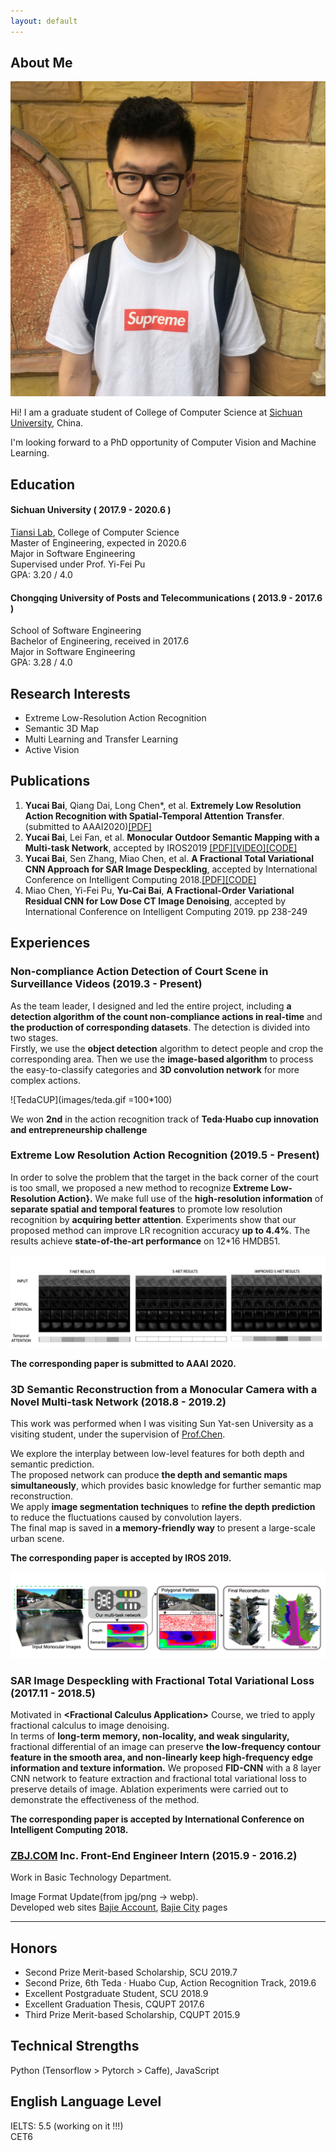 ```yaml
---
layout: default
---
```


## About Me

<img class="profile-picture" src="portrait.jpg">

Hi! I am a graduate student of College of Computer Science at [Sichuan University](http://en.scu.edu.cn), China.

I'm looking forward to a PhD opportunity of Computer Vision and Machine Learning.

## Education
#### Sichuan University ( 2017.9 - 2020.6 )
[Tiansi Lab](http://tiansilab.org/en/index.jsp), College of  Computer Science  
Master of Engineering, expected in 2020.6   
Major in Software Engineering  
Supervised under Prof. Yi-Fei Pu   
GPA: 3.20 / 4.0  

#### Chongqing University of Posts and Telecommunications ( 2013.9 - 2017.6 )
School of Software Engineering  
Bachelor of Engineering, received in 2017.6    
Major in Software Engineering    
GPA: 3.28 / 4.0  

## Research Interests
- Extreme Low-Resolution Action Recognition   
- Semantic 3D Map
- Multi Learning and Transfer Learning 
- Active Vision

## Publications
1. __Yucai Bai__, Qiang Dai, Long Chen*, et al. __Extremely Low Resolution Action Recognition with Spatial-Temporal Attention Transfer__.(submitted to AAAI2020)[\[PDF\]](https://arxiv.org/pdf/1909.03580.pdf)
2. __Yucai Bai__, Lei Fan, et al. __Monocular Outdoor Semantic Mapping with a Multi-task Network__, accepted by IROS2019 [\[PDF\]](https://arxiv.org/abs/1901.05807)[\[VIDEO\]](https://www.youtube.com/watch?v=PuVFtVPx3MQ)[\[CODE\]](https://github.com/RaymondByc/segm_depth_network)
3. __Yucai Bai__, Sen Zhang, Miao Chen, et al. __A Fractional Total Variational CNN Approach for SAR Image Despeckling__, accepted by International Conference on Intelligent Computing 2018.[\[PDF\]](https://link.springer.com/chapter/10.1007/978-3-319-95957-3_46)[\[CODE\]](https://github.com/RaymondByc/FID-CNN)
4. Miao Chen, Yi-Fei Pu, __Yu-Cai Bai__, __A Fractional-Order Variational Residual CNN for Low Dose CT Image Denoising__, accepted by International Conference on Intelligent Computing 2019. pp 238-249

## Experiences

### Non-compliance Action Detection of Court Scene in Surveillance Videos  (2019.3 - Present)
As the team leader, I designed and led the entire project,  including  __a detection algorithm of the count non-compliance actions in real-time__ and __the production of corresponding datasets__.
The detection is divided into two stages.  
Firstly, we use the __object detection__ algorithm to detect people and crop the corresponding area. 
Then we use the __image-based algorithm__ to process the easy-to-classify categories and __3D convolution network__ for more complex actions.

![TedaCUP](images/teda.gif =100*100)

We won __2nd__ in the action recognition track of __Teda·Huabo cup innovation and entrepreneurship challenge__

### Extreme Low Resolution Action Recognition (2019.5 - Present)

In order to solve the problem that the target in the back corner of the court is too small, we proposed a new method to recognize __Extreme Low-Resolution Action}.__
We make full use of the __high-resolution information__ of __separate spatial and temporal features__ to promote low resolution recognition by __acquiring better attention__.
Experiments show that our proposed method can improve LR recognition accuracy __up to 4.4%__. The results achieve __state-of-the-art performance__ on 12*16 HMDB51.

![ELR](images/ELR.png)

__The corresponding paper is submitted to AAAI 2020.__

### 3D Semantic Reconstruction from a Monocular Camera with a Novel Multi-task Network (2018.8 - 2019.2)

This work was performed when I was visiting Sun Yat-sen University as a visiting student, under the supervision of [Prof.Chen](http://carlib.net/).   

We explore the interplay between low-level features for both depth and semantic prediction.  
The proposed network can produce __the depth and semantic maps simultaneously__, which provides basic knowledge for further semantic map reconstruction.    
We apply __image segmentation techniques__ to __refine the depth prediction__ to reduce the fluctuations caused by convolution layers.   
The final map is saved in __a memory-friendly way__ to present a large-scale urban scene.  

__The corresponding paper is accepted by IROS 2019.__   

![3D_Semantic_Restruction](images/3D_Semantic_Restruction.png)

### SAR Image Despeckling with Fractional Total Variational Loss (2017.11 - 2018.5)
Motivated in __\<Fractional Calculus Application\>__ Course, we tried to apply fractional calculus to image denoising.   
In terms of __long-term memory, non-locality, and weak singularity,__ fractional differential of an image can preserve __the low-frequency contour feature in the smooth area, 
and non-linearly keep high-frequency edge information and texture information.__
We proposed __FID-CNN__ with a 8 layer CNN network to feature extraction and fractional total variational loss to preserve details of image. 
Ablation experiments were carried out to demonstrate the effectiveness of the method.   

__The corresponding paper is accepted by International Conference on Intelligent Computing 2018.__ 

### [ZBJ.COM](https://zbj.com) Inc.   Front-End Engineer Intern (2015.9 - 2016.2)


Work in Basic Technology Department.

Image Format Update(from jpg/png -> webp).       
Developed web sites [Bajie Account](https://cs.zbj.com), [Bajie City](https://city.zbj.com) pages     

---

## Honors
- Second Prize Merit-based Scholarship, SCU 2019.7
- Second Prize, 6th Teda · Huabo Cup, Action Recognition Track, 2019.6
- Excellent Postgraduate Student, SCU 2018.9 
- Excellent Graduation Thesis, CQUPT 2017.6
- Third Prize Merit-based Scholarship, CQUPT 2015.9


## Technical Strengths

Python (Tensorflow > Pytorch > Caffe), JavaScript

## English Language Level

IELTS: 5.5 (working on it !!!)     
CET6